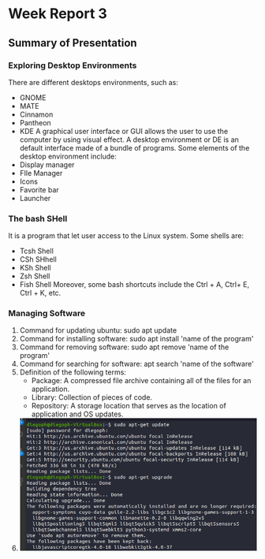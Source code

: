 # Week Report 3

## Summary of Presentation 

### Exploring Desktop Environments
There are different desktops environments, such as:
* GNOME
* MATE
* Cinnamon
* Pantheon
* KDE
A graphical user interface or GUI allows the user to use the computer by using visual effect.
A desktop environment or DE is an default interface made of a bundle of programs.
Some elements of the desktop environment include:
* Display manager
* FIle Manager
* Icons
* Favorite bar
* Launcher

### The bash SHell
It is a program that let user access to the Linux system.
Some shells are:
* Tcsh Shell
* CSh SHhell
* KSh Shell
* Zsh Shell
* Fish Shell
Moreover, some bash shortcuts include the Ctrl + A, Ctrl+ E, Ctrl + K, etc.

### Managing Software 
1. Command for updating ubuntu: sudo apt update
2. Command for installing software: sudo apt install 'name of the program'
3. Command for removing software: sudo apt remove 'name of the program'
4. Command for searching for software: apt search 'name of the software'
5. Definition of the following terms: 
   * Package: A compressed file archive containing all of the files for an application.
   * Library: Collection of pieces of code.
   * Repository: A storage location that serves as the location of application and OS updates. 
6. ![q6](q6.png)

